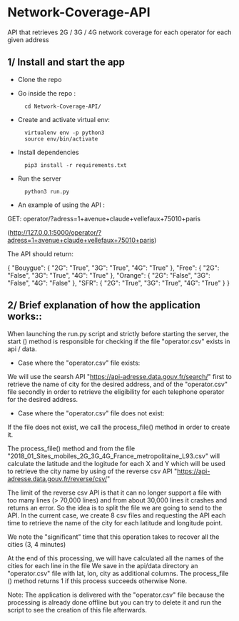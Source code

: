 # Network-Coverage-API
 API that retrieves 2G / 3G / 4G network coverage for each operator for each given address

## 1/ Install and start the app

- Clone the repo

- Go inside the repo :

		cd Network-Coverage-API/

- Create and activate virtual env:

		virtualenv env -p python3
		source env/bin/activate

- Install dependencies

		pip3 install -r requirements.txt

- Run the server

		python3 run.py

- An example of using the API :

GET: operator/?adress=1+avenue+claude+vellefaux+75010+paris

(http://127.0.0.1:5000/operator/?adress=1+avenue+claude+vellefaux+75010+paris)

The API should return:

{
  "Bouygue": {
    "2G": "True", 
    "3G": "True", 
    "4G": "True"
  }, 
  "Free": {
    "2G": "False", 
    "3G": "True", 
    "4G": "True"
  }, 
  "Orange": {
    "2G": "False", 
    "3G": "False", 
    "4G": "False"
  }, 
  "SFR": {
    "2G": "True", 
    "3G": "True", 
    "4G": "True"
  }
}


## 2/ Brief explanation of how the application works::

When launching the run.py script and strictly before starting the server, the start () method
is responsible for checking if the file "operator.csv" exists in api / data.

- Case where the "operator.csv" file exists:

We will use the searsh API "https://api-adresse.data.gouv.fr/search/" first to retrieve the name
of city for the desired address, and of the "operator.csv" file secondly in order to retrieve the
eligibility for each telephone operator for the desired address.
 
- Case where the "operator.csv" file does not exist:
  
If the file does not exist, we call the process_file() method in order to create it.

The process_file() method and from the file "2018_01_Sites_mobiles_2G_3G_4G_France_metropolitaine_L93.csv"
will calculate the latitude and the logitude for each X and Y which will be used to retrieve the city name by using
of the reverse csv API "https://api-adresse.data.gouv.fr/reverse/csv/"

The limit of the reverse csv API is that it can no longer support a file with too many lines (> 70,000 lines)
and from about 30,000 lines it crashes and returns an error.
So the idea is to split the file we are going to send to the API. In the current case, we create 8 csv files 
and requesting the API each time to retrieve the name of the city for each latitude and longitude point.

We note the "significant" time that this operation takes to recover all the cities (3, 4 minutes)

At the end of this processing, we will have calculated all the names of the cities for each line in the file
We save in the api/data directory an "operator.csv" file with lat, lon, city as additional columns.
The process_file () method returns 1 if this process succeeds otherwise None.

Note: The application is delivered with the "operator.csv" file because the processing is already done offline
but you can try to delete it and run the script to see the creation of this file afterwards.

